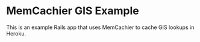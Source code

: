 MemCachier GIS Example
=====

This is an example Rails app that uses MemCachier to cache GIS lookups in Heroku.